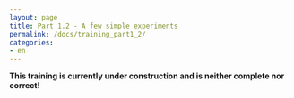 ```yaml
---
layout: page
title: Part 1.2 - A few simple experiments
permalink: /docs/training_part1_2/
categories: 
- en
---
```


**This training is currently under construction and is neither complete nor correct!**
